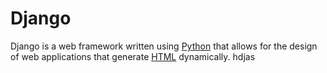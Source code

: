 # Django 

Django is a web framework written using [Python](/wiki/Python) that allows for the design of web applications that generate [HTML](/wiki/HTML) dynamically. hdjas
